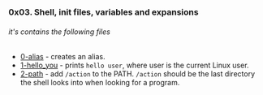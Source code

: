 ### 0x03. Shell, init files, variables and expansions
###### it's contains the following files

- [0-alias](https://github.com/8srael/alx-system_engineering-devops/blob/master/0x03-shell_variables_expansions/0-alias) - creates an alias.
- [1-hello_you](https://github.com/8srael/alx-system_engineering-devops/blob/master/0x03-shell_variables_expansions/1-hello_you) - prints `hello user`, where user is the current Linux user.
- [2-path](https://github.com/8srael/alx-system_engineering-devops/blob/master/0x03-shell_variables_expansions/2-path) - add `/action` to the PATH. `/action` should be the last directory the shell looks into when looking for a program.

